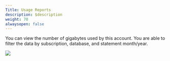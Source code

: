 ```yaml
---
Title: Usage Reports
description: $description
weight: 70
alwaysopen: false
---
```

You can view the number of gigabytes used by this account. You are able
to filter the data by subscription, database, and statement month/year.

![](/images/rv/usage_report.png?width=1000&height=712)

